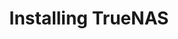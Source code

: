 ---
title: "Installing TrueNAS"
description: "Procedures to install TrueNAS on various platforms."
weight: 1
type: docs
---